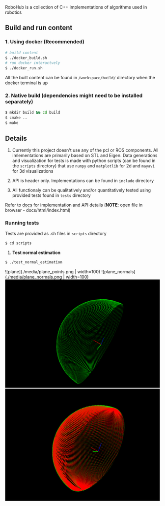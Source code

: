 RoboHub is a collection of C++ implementations of algorithms used in robotics

## Build and run content
### 1. Using docker (Recommended)
``` bash
# build content
$ ./docker_build.sh
# run docker interactvely
$ ./docker_run.sh
```
All the built content can be found in `/workspace/build/` directory when the docker terminal is up

### 2. Native build (dependencies might need to be installed separately)
``` bash
$ mkdir build && cd build
$ cmake ..
$ make
```
## Details

1. Currently this project doesn't use any of the pcl or ROS components. All imlementations are primarily based on STL and Eigen. Data generations and visualization for tests is made with python scripts (can be found in the `scripts` directory) that use `numpy` and `matplotlib` for 2d and `mayavi` for 3d visualizations

2. API is header only. Implementations can be found in `include` directory

3. All functionaly can be qualitatively and/or quantitatively tested using provided tests found in `tests` directory  

Refer to [docs](./docs/html/index.html) for implementation and API details (__NOTE__: open file in browser - docs/html/index.html)

### Running tests

Tests are provided as .sh files in `scripts` directory  
``` bash
$ cd scripts
```

1. __Test normal estimation__  
``` bash
$ ./test_normal_estimation
```
![plane](./media/plane_points.png | width=100) ![plane_normals](./media/plane_normals.png | width=100)  
![hemisphere](./media/hemisphere_points.png) ![hemisphere_normals](./media/hemisphere_normals.png)